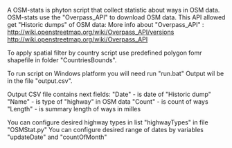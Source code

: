 A OSM-stats is phyton script that collect statistic about ways in OSM data.
OSM-stats use the "Overpass_API" to download OSM data. This API allowed get "Historic dumps" of OSM data:
More info about  "Overpass_API" :
http://wiki.openstreetmap.org/wiki/Overpass_API/versions
http://wiki.openstreetmap.org/wiki/Overpass_API

To apply spatial filter by country script use predefined polygon fomr shapefile in folder "CountriesBounds".

To run script on Windows platform you will need run "run.bat" Output wil be in the file "output.csv".

Output CSV file contains next fields:
"Date" - is date of "Historic dump"
"Name" - is type of "highway" in OSM data
"Count" - is count of ways
"Length" - is summary length of ways in milles

You can configure desired highway types in list "highwayTypes" in file "OSMStat.py"
You can configure desired range of dates by variables "updateDate" and "countOfMonth"
